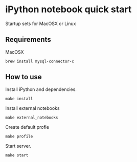 # iPython notebook quick start

Startup sets for MacOSX or Linux

## Requirements

MacOSX

```
brew install mysql-connector-c
```

## How to use

Install iPython and dependencies.

```
make install
```

Install external notebooks

```
make external_notebooks
```

Create default profle

```
make profile
```

Start server.

```
make start
```
